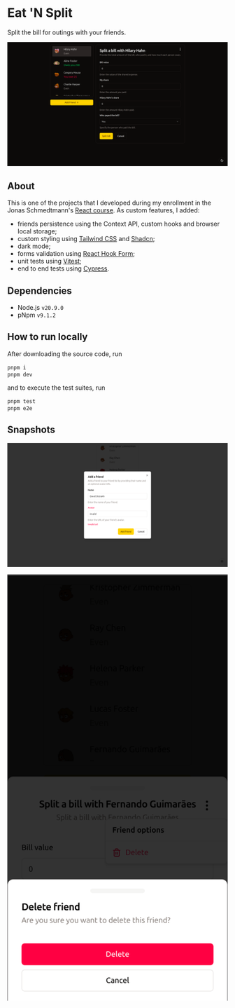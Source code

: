 # Eat 'N Split

Split the bill for outings with your friends.

![Eat 'N Split](screenshots/main.png)

## About

This is one of the projects that I developed during my enrollment in the Jonas Schmedtmann's [React course](https://www.udemy.com/course/the-ultimate-react-course/). As custom features, I added:

- friends persistence using the Context API, custom hooks and browser local storage;
- custom styling using [Tailwind CSS](https://tailwindcss.com/) and [Shadcn](https://ui.shadcn.com/);
- dark mode;
- forms validation using [React Hook Form](https://www.react-hook-form.com/);
- unit tests using [Vitest](https://vitest.dev/);
- end to end tests using [Cypress](https://www.cypress.io/).

## Dependencies

- Node.js `v20.9.0`
- pNpm `v9.1.2`

## How to run locally

After downloading the source code, run

    pnpm i
    pnpm dev

and to execute the test suites, run

    pnpm test
    pnpm e2e

## Snapshots

![Add friend](screenshots/add-friend.png)

![Delete friend](screenshots/delete-friend.png)
